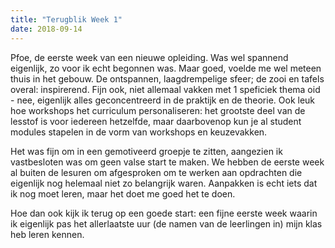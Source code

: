 ```yaml
---
title: "Terugblik Week 1"
date: 2018-09-14
---
```


Pfoe, de eerste week van een nieuwe opleiding. Was wel spannend eigenlijk, zo voor ik echt begonnen was. Maar goed, voelde me wel meteen thuis in het gebouw. De ontspannen, laagdrempelige sfeer; de zooi en tafels overal: inspirerend. Fijn ook, niet allemaal vakken met 1 speficiek thema oid - nee, eigenlijk alles geconcentreerd in de praktijk en de theorie. Ook leuk hoe workshops het curriculum personaliseren: het grootste deel van de lesstof is voor iedereen hetzelfde, maar daarbovenop kun je al student modules stapelen in de vorm van workshops en keuzevakken. 

Het was fijn om in een gemotiveerd groepje te zitten, aangezien ik vastbesloten was om geen valse start te maken. We hebben de eerste week al buiten de lesuren om afgesproken om te werken aan opdrachten die eigenlijk nog helemaal niet zo belangrijk waren. Aanpakken is echt iets dat ik nog moet leren, maar het doet me goed het te doen. 

Hoe dan ook kijk ik terug op een goede start: een fijne eerste week waarin ik eigenlijk pas het allerlaatste uur (de namen van de leerlingen in) mijn klas heb leren kennen. 